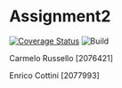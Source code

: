 # Assignment2
[![Coverage Status](https://coveralls.io/repos/github/Carmelllo/Assignment2/badge.svg?branch=main)](https://coveralls.io/github/Carmelllo/Assignment2?branch=main)
![Build](https://github.com/Carmelllo/Assignment2/actions/workflows/build.yml/badge.svg)

Carmelo Russello [2076421]

Enrico Cottini [2077993]
